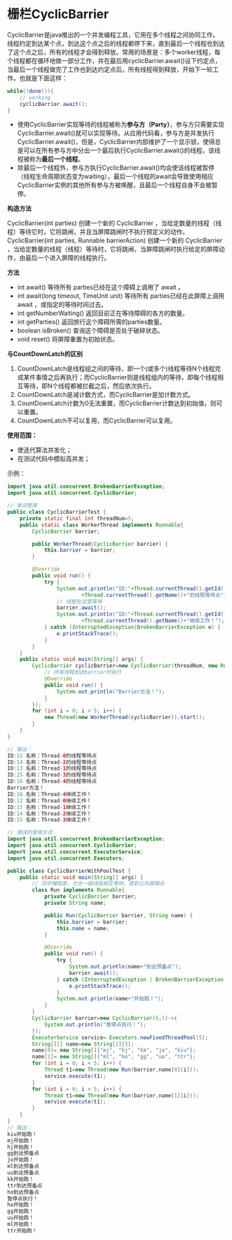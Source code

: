 # 栅栏CyclicBarrier

CyclicBarrier是java推出的一个并发编程工具，它用在多个线程之间协同工作。线程约定到达某个点，到达这个点之后的线程都停下来，直到最后一个线程也到达了这个点之后，所有的线程才会得到释放。常用的场景是：多个worker线程，每个线程都在循环地做一部分工作，并在最后用cyclicBarrier.await()设下约定点，当最后一个线程做完了工作也到达约定点后，所有线程得到释放，开始下一轮工作。也就是下面这样：

```java
while(!done()){
    // working
    cyclicBarrier.await();
}
```

- 使用CyclicBarrier实现等待的线程被称为**参与方（Party）**，参与方只需要实现CyclicBarrier.await()就可以实现等待。从应用代码看，参与方是并发执行CyclicBarrier.await()，但是，CyclicBarrier内部维护了一个显示锁，使得总是可以在所有参与方中分出一个最后执行CyclicBarrier.await()的线程，该线程被称为**最后一个线程**。
- 除最后一个线程外，参与方执行CyclicBarrier.await()均会使该线程被暂停（线程生命周期状态变为waiting），最后一个线程的await会导致使用相应CyclicBarrier实例的其他所有参与方被唤醒，且最后一个线程自身不会被暂停。

**构造方法**　

CyclicBarrier(int parties)
创建一个新的 CyclicBarrier ，当给定数量的线程（线程）等待它时，它将跳闸，并且当屏障跳闸时不执行预定义的动作。
CyclicBarrier(int parties, Runnable barrierAction)
创建一个新的 CyclicBarrier ，当给定数量的线程（线程）等待时，它将跳闸，当屏障跳闸时执行给定的屏障动作，由最后一个进入屏障的线程执行。

**方法**

- int await() 等待所有 parties已经在这个障碍上调用了 await 。
- int await(long timeout, TimeUnit unit) 等待所有 parties已经在此屏障上调用 await ，或指定的等待时间过去。
- int getNumberWaiting() 返回目前正在等待障碍的各方的数量。
- int getParties() 返回旅行这个障碍所需的parties数量。
- boolean isBroken() 查询这个障碍是否处于破碎状态。
- void reset() 将屏障重置为初始状态。

**与CountDownLatch的区别**

1. CountDownLatch是线程组之间的等待，即一个(或多个)线程等待N个线程完成某件事情之后再执行；而CyclicBarrier则是线程组内的等待，即每个线程相互等待，即N个线程都被拦截之后，然后依次执行。
2. CountDownLatch是减计数方式，而CyclicBarrier是加计数方式。
3. CountDownLatch计数为0无法重置，而CyclicBarrier计数达到初始值，则可以重置。
4. CountDownLatch不可以复用，而CyclicBarrier可以复用。

**使用范围：**

- 使迭代算法并发化；
- 在测试代码中模拟高并发；

示例：

```java
import java.util.concurrent.BrokenBarrierException;
import java.util.concurrent.CyclicBarrier;

// 单词使用
public class CyclicBarrierTest {
    private static final int threadNum=5;
    public static class WorkerThread implements Runnable{
        CyclicBarrier barrier;

        public WorkerThread(CyclicBarrier barrier) {
            this.barrier = barrier;
        }

        @Override
        public void run() {
            try {
                System.out.println("ID:"+Thread.currentThread().getId()+" 名称："
                        +Thread.currentThread().getName()+"的线程等待点");
                // 线程在这里等待
                barrier.await();
                System.out.println("ID:"+Thread.currentThread().getId()+" 名称："
                        +Thread.currentThread().getName()+"继续工作！");
            } catch (InterruptedException|BrokenBarrierException e) {
                e.printStackTrace();
            }
        }
    }
    public static void main(String[] args) {
        CyclicBarrier cyclicBarrier=new CyclicBarrier(threadNum, new Runnable() {
            // 所有线程到达barrier时执行
            @Override
            public void run() {
                System.out.println("Barrier方法！");
            }
        });
        for (int i = 0; i < 5; i++) {
            new Thread(new WorkerThread(cyclicBarrier)).start();
        }
    }
}

// 输出：
ID:12 名称：Thread-0的线程等待点
ID:14 名称：Thread-2的线程等待点
ID:13 名称：Thread-1的线程等待点
ID:15 名称：Thread-3的线程等待点
ID:16 名称：Thread-4的线程等待点
Barrier方法！
ID:16 名称：Thread-4继续工作！
ID:12 名称：Thread-0继续工作！
ID:13 名称：Thread-1继续工作！
ID:14 名称：Thread-2继续工作！
ID:15 名称：Thread-3继续工作！
```

```java
// 错误的使用方式
import java.util.concurrent.BrokenBarrierException;
import java.util.concurrent.CyclicBarrier;
import java.util.concurrent.ExecutorService;
import java.util.concurrent.Executors;

public class CyclicBarrierWithPoolTest {
    public static void main(String[] args) {
        // 同步辅助类，允许一组线程相互等待，直到公共屏障点
        class Run implements Runnable{
            private CyclicBarrier barrier;
            private String name;

            public Run(CyclicBarrier barrier, String name) {
                this.barrier = barrier;
                this.name = name;
            }

            @Override
            public void run() {
                try {
                    System.out.println(name+"到达预备点");
                    barrier.await();
                } catch (InterruptedException | BrokenBarrierException e) {
                    e.printStackTrace();
                }
                System.out.println(name+"开始跑！");
            }
        }
        CyclicBarrier barrier=new CyclicBarrier(5,()->{
            System.out.println("暂停点执行！");
        });
        ExecutorService service= Executors.newFixedThreadPool(5);
        String[][] name=new String[2][5];
        name[0]= new String[]{"mj", "hj", "kk", "jo", "kiu"};
        name[1]= new String[]{"ml", "ho", "gg", "uu", "ttr"};
        for (int i = 0; i < 5; i++) {
            Thread t1=new Thread(new Run(barrier,name[0][i]));
            service.execute(t1);
        }
        for (int i = 0; i < 5; i++) {
            Thread t1=new Thread(new Run(barrier,name[1][i]));
            service.execute(t1);
        }
    }
}
// 输出：
kiu开始跑！
mj开始跑！
hj开始跑！
gg到达预备点
jo开始跑！
ml到达预备点
uu到达预备点
kk开始跑！
ttr到达预备点
ho到达预备点
暂停点执行！
ho开始跑！
gg开始跑！
uu开始跑！
ml开始跑！
ttr开始跑！
```